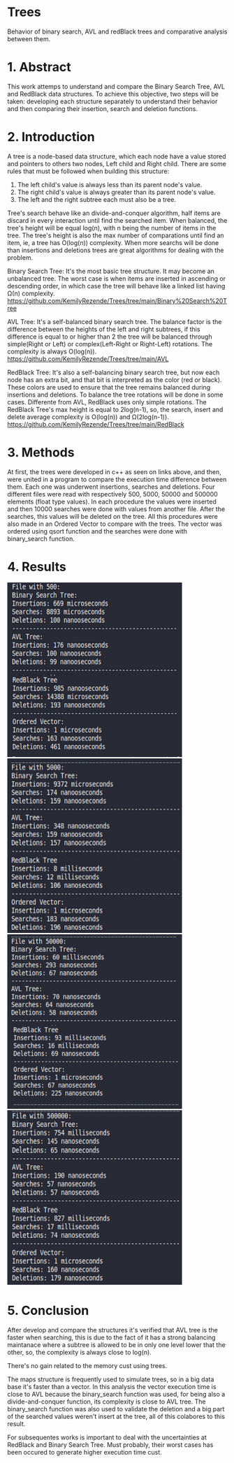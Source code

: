 # Trees
Behavior of binary search, AVL and redBlack trees and comparative analysis between them.

# 1. Abstract
   This work attemps to understand and compare the Binary Search Tree, AVL and RedBlack data structures. To achieve this objective, two steps will be taken: developing each structure separately to understand their behavior and then comparing their insertion, search and deletion functions.

# 2. Introduction
   A tree is a node-based data structure, which each node have a value stored and pointers to others two nodes, Left child  and Right child.
   There are some rules that must be followed when building this structure:
   1. The left child's value is always less than its parent node's value.
   2. The right child's value is always greater than its parent node's value.
   3. The left and the right subtree each must also be a tree.
   
   Tree's search behave like an divide-and-conquer algorithm, half items are discard in every interaction until find the searched item. When balanced, the tree's height will be equal log(n), with n being the number of items in the tree. The tree's height is also the max number of comparations until find an item, ie, a tree has O(log(n)) complexity. When more searchs will be done than insertions and deletions trees are great algorithms for dealing with the problem.
   
   Binary Search Tree: It's the most basic tree structure. It may become an unbalanced tree. The worst case is when items are inserted in ascending or descending order, in which case the tree will behave like a linked list having Ω(n) complexity. https://github.com/KemilyRezende/Trees/tree/main/Binary%20Search%20Tree
   
   AVL Tree: It's a self-balanced binary search tree. The balance factor is the difference between the heights of the left and right subtrees, if this difference is equal to or higher than 2 the tree will be balanced through simple(Right or Left) or complex(Left-Right or Right-Left) rotations. The complexity is always O(log(n)). https://github.com/KemilyRezende/Trees/tree/main/AVL
   
   RedBlack Tree: It's also a self-balancing binary search tree, but now each node has an extra bit, and that bit is interpreted as the color (red or black). These colors are used to ensure that the tree remains balanced during insertions and deletions. To balance the tree rotations will be done in some cases. Differente from AVL, RedBlack uses only simple rotations. The RedBlack Tree's max height is equal to 2log(n-1), so, the search, insert and delete average complexity is O(log(n)) and Ω(2log(n-1)). https://github.com/KemilyRezende/Trees/tree/main/RedBlack

# 3. Methods
  At first, the trees were developed in c++ as seen on links above, and then, were united in a program to compare the execution time difference between them.
  Each one was underwent insertions, searches and deletions. Four different files were read with respectively 500, 5000, 50000 and 500000 elements (float type values). In each procedure the values were inserted and then 10000 searches were done with values from another file. After the searches, this values will be deleted on the tree. All this procedures were also made in an Ordered Vector to compare with the trees.
  The vector was ordered using qsort function and the searches were done with binary_search function.
  
# 4. Results

<img src="https://github.com/KemilyRezende/Trees/blob/main/img/Arquivo%20500.png" width = "400px" height = "400px">
<img src="https://github.com/KemilyRezende/Trees/blob/main/img/Arquivo%205000.png" width = "400px" height = "400px">
<img src="https://github.com/KemilyRezende/Trees/blob/main/img/Arquivo%2050000.png" width = "400px" height = "400px">
<img src="https://github.com/KemilyRezende/Trees/blob/main/img/Arquivo%20500000.png" width = "400px" height = "400px">

# 5. Conclusion
After develop and compare the structures it's verified that AVL tree is the faster when searching, this is due to the fact of it has a strong balancing maintanace where a subtree is allowed to be in only one level lower that the other, so, the complexity is always close to log(n). 

There's no gain related to the memory cust using trees.

The maps structure is frequently used to simulate trees, so in a big data base it's faster than a vector.
In this analysis the vector execution time is close to AVL because the binary_search function was used, for being also a divide-and-conquer function, its complexity is close to AVL tree. The binary_search function was also used to validate the deletion and a big part of the searched values weren't insert at the tree, all of this colabores to this result.

For subsequentes works is important to deal with the uncertainties at RedBlack and Binary Search Tree. Must probably, their worst cases has been occured to generate higher execution time cust.
